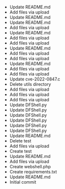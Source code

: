- Update README.md
- Add files via upload
- Update README.md
- Update README.md
- Add files via upload
- Update README.md
- Add files via upload
- Add files via upload
- Update README.md
- Add files via upload
- Add files via upload
- Update README.md
- Add files via upload
- Add files via upload
- Update cve-2022-0847.c
- Delete utils directory
- Add files via upload
- Add files via upload
- Add files via upload
- Update DFShell.py
- Update DFShell.py
- Update DFShell.py
- Update DFShell.py
- Update DFShell.py
- Update DFShell.py
- Update README.md
- Delete test
- Add files via upload
- Create test
- Update README.md
- Add files via upload
- Create webshell.php
- Create requirements.txt
- Update README.md
- Initial commit
